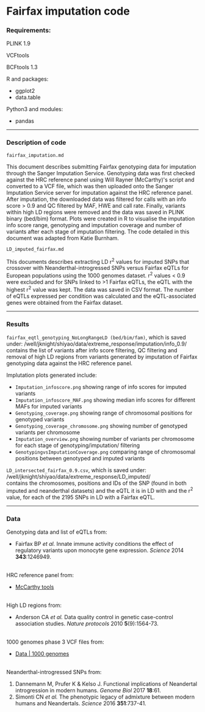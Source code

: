 # Fairfax imputation code

### Requirements:
PLINK 1.9

VCFtools

BCFtools 1.3

R and packages:
* ggplot2
* data.table

Python3 and modules:
* pandas

---

### Description of code

    fairfax_imputation.md
This document describes submitting Fairfax genotyping data for imputation through the Sanger Imputation Service. Genotyping data was first checked against the HRC reference panel using Will Rayner (McCarthy)'s script and converted to a VCF file, which was then uploaded onto the Sanger Imputation Service server for imputation against the HRC reference panel. After imputation, the downloaded data was filtered for calls with an info score > 0.9 and QC filtered by MAF, HWE and call rate. Finally, variants within high LD regions were removed and the data was saved in PLINK binary (bed/bim) format. Plots were created in R to visualise the imputation info score range, genotyping and imputation coverage and number of variants after each stage of imputation filtering. The code detailed in this document was adapted from Katie Burnham.

    LD_imputed_fairfax.md
This documents describes extracting LD r<sup>2</sup> values for imputed SNPs that crossover with Neanderthal-introgressed SNPs versus Fairfax eQTLs for European populations using the 1000 genomes dataset. r<sup>2</sup> values < 0.9 were excluded and for SNPs linked to >1 Fairfax eQTLs, the eQTL with the highest r<sup>2</sup> value was kept. The data was saved in CSV format. The number of eQTLs expressed per condition was calculated and the eQTL-associated genes were obtained from the Fairfax dataset.

---

### Results

`fairfax_eqtl_genotyping_NoLongRangeLD (bed/bim/fam)`, which is saved under: /well/jknight/shiyao/data/extreme_response/imputation/info_0.9/  
contains the list of variants after info score filtering, QC filtering and removal of high LD regions from variants generated by imputation of Fairfax genotyping data against the HRC reference panel.

Implutation plots generated include:
* `Imputation_infoscore.png` showing range of info scores for imputed variants
* `Imputation_infoscore_MAF.png` showing median info scores for different MAFs for imputed variants
* `Genotyping_coverage.png` showing range of chromosomal positions for genotyped variants
* `Genotyping_coverage_chromosome.png` showing number of genotyped variants per chromosome
* `Imputation_overview.png` showing number of variants per chromosome for each stage of genotyping/imputation/ filtering
* `GenotypingvsImputationCoverage.png` comparing range of chromosomal positions between genotyped and imputed variants

`LD_intersected_fairfax_0.9.csv`, which is saved under: /well/jknight/shiyao/data/extreme_response/LD_imputed/  
contains the chromosomes, positions and IDs of the SNP (found in both imputed and neanderthal datasets) and the eQTL it is in LD with and the r<sup>2</sup> value, for each of the 2195 SNPs in LD with a Fairfax eQTL.

---

### Data

Genotyping data and list of eQTLs from:
* Fairfax BP *et al.* Innate immune activity conditions the effect of regulatory variants upon monocyte gene expression. *Science* 2014 **343**:1246949.  
&nbsp;

HRC reference panel from:
* [McCarthy tools](https://www.well.ox.ac.uk/~wrayner/tools/index.html#Checking)  
&nbsp;

High LD regions from:
* Anderson CA *et al.* Data quality control in genetic case-control association studies. *Nature protocols* 2010 **5**(9):1564-73.  
&nbsp;

1000 genomes phase 3 VCF files from:
* [Data | 1000 genomes](https://www.internationalgenome.org/data/)  
&nbsp;

Neanderthal-introgressed SNPs from:
1. Dannemann M, Prufer K & Kelso J. Functional implications of Neandertal introgression in modern humans. *Genome Biol* 2017 **18**:61.
2. Simonti CN *et al.* The phenotypic legacy of admixture between modern humans and Neandertals. *Science* 2016 **351**:737-41.  
